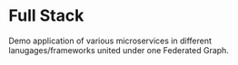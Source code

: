 # Full Stack

Demo application of various microservices in different lanugages/frameworks united under one Federated Graph.
